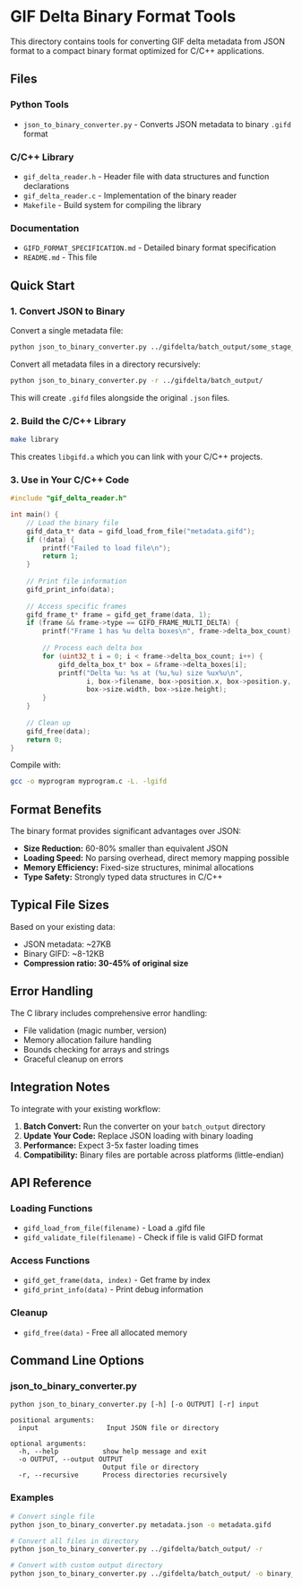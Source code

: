 # GIF Delta Binary Format Tools

This directory contains tools for converting GIF delta metadata from JSON format to a compact binary format optimized for C/C++ applications.

## Files

### Python Tools
- `json_to_binary_converter.py` - Converts JSON metadata to binary `.gifd` format

### C/C++ Library
- `gif_delta_reader.h` - Header file with data structures and function declarations
- `gif_delta_reader.c` - Implementation of the binary reader
- `Makefile` - Build system for compiling the library

### Documentation
- `GIFD_FORMAT_SPECIFICATION.md` - Detailed binary format specification
- `README.md` - This file

## Quick Start

### 1. Convert JSON to Binary

Convert a single metadata file:
```bash
python json_to_binary_converter.py ../gifdelta/batch_output/some_stage_deltas/metadata.json
```

Convert all metadata files in a directory recursively:
```bash
python json_to_binary_converter.py -r ../gifdelta/batch_output/
```

This will create `.gifd` files alongside the original `.json` files.

### 2. Build the C/C++ Library

```bash
make library
```

This creates `libgifd.a` which you can link with your C/C++ projects.

### 3. Use in Your C/C++ Code

```c
#include "gif_delta_reader.h"

int main() {
    // Load the binary file
    gifd_data_t* data = gifd_load_from_file("metadata.gifd");
    if (!data) {
        printf("Failed to load file\n");
        return 1;
    }
    
    // Print file information
    gifd_print_info(data);
    
    // Access specific frames
    gifd_frame_t* frame = gifd_get_frame(data, 1);
    if (frame && frame->type == GIFD_FRAME_MULTI_DELTA) {
        printf("Frame 1 has %u delta boxes\n", frame->delta_box_count);
        
        // Process each delta box
        for (uint32_t i = 0; i < frame->delta_box_count; i++) {
            gifd_delta_box_t* box = &frame->delta_boxes[i];
            printf("Delta %u: %s at (%u,%u) size %ux%u\n", 
                   i, box->filename, box->position.x, box->position.y,
                   box->size.width, box->size.height);
        }
    }
    
    // Clean up
    gifd_free(data);
    return 0;
}
```

Compile with:
```bash
gcc -o myprogram myprogram.c -L. -lgifd
```

## Format Benefits

The binary format provides significant advantages over JSON:

- **Size Reduction:** 60-80% smaller than equivalent JSON
- **Loading Speed:** No parsing overhead, direct memory mapping possible
- **Memory Efficiency:** Fixed-size structures, minimal allocations
- **Type Safety:** Strongly typed data structures in C/C++

## Typical File Sizes

Based on your existing data:
- JSON metadata: ~27KB
- Binary GIFD: ~8-12KB
- **Compression ratio: 30-45% of original size**

## Error Handling

The C library includes comprehensive error handling:
- File validation (magic number, version)
- Memory allocation failure handling
- Bounds checking for arrays and strings
- Graceful cleanup on errors

## Integration Notes

To integrate with your existing workflow:

1. **Batch Convert:** Run the converter on your `batch_output` directory
2. **Update Your Code:** Replace JSON loading with binary loading
3. **Performance:** Expect 3-5x faster loading times
4. **Compatibility:** Binary files are portable across platforms (little-endian)

## API Reference

### Loading Functions
- `gifd_load_from_file(filename)` - Load a .gifd file
- `gifd_validate_file(filename)` - Check if file is valid GIFD format

### Access Functions  
- `gifd_get_frame(data, index)` - Get frame by index
- `gifd_print_info(data)` - Print debug information

### Cleanup
- `gifd_free(data)` - Free all allocated memory

## Command Line Options

### json_to_binary_converter.py
```
python json_to_binary_converter.py [-h] [-o OUTPUT] [-r] input

positional arguments:
  input                 Input JSON file or directory

optional arguments:
  -h, --help           show help message and exit
  -o OUTPUT, --output OUTPUT
                       Output file or directory  
  -r, --recursive      Process directories recursively
```

### Examples
```bash
# Convert single file
python json_to_binary_converter.py metadata.json -o metadata.gifd

# Convert all files in directory
python json_to_binary_converter.py ../gifdelta/batch_output/ -r

# Convert with custom output directory
python json_to_binary_converter.py ../gifdelta/batch_output/ -o binary_output/ -r
``` 